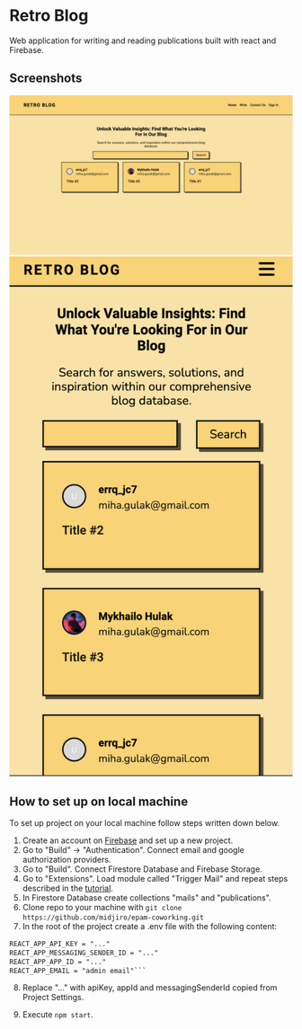 # Retro Blog

Web application for writing and reading publications built with react and Firebase.

## Screenshots

![](screenshots/desktop.png)
![](screenshots/mobile.png)

## How to set up on local machine

To set up project on your local machine follow steps written down below.

1. Create an account on [Firebase](https://firebase.google.com/) and set up a new project.
2. Go to "Build" -> "Authentication". Connect email and google authorization providers.
3. Go to "Build". Connect Firestore Database and Firebase Storage.
4. Go to "Extensions". Load module called "Trigger Mail" and repeat steps described in the [tutorial](https://www.youtube.com/watch?v=1nsnNLLnlrg).
5. In Firestore Database create collections "mails" and "publications".
6. Clone repo to your machine with `git clone https://github.com/midjiro/epam-coworking.git`
7. In the root of the project create a .env file with the following content:

````
REACT_APP_API_KEY = "..."
REACT_APP_MESSAGING_SENDER_ID = "..."
REACT_APP_APP_ID = "..."
REACT_APP_EMAIL = "admin email"```
````

8. Replace "..." with apiKey, appId and messagingSenderId copied from Project Settings.

9. Execute `npm start`.
